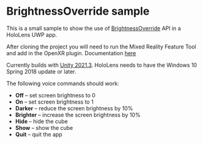 # BrightnessOverride sample
This is a small sample to show the use of [BrightnessOverride](https://docs.microsoft.com/en-us/uwp/api/windows.graphics.display.brightnessoverride) API in a HoloLens UWP app.

After cloning the project you will need to run the Mixed Reality Feature Tool and add in the OpenXR plugin.  Documentation [here](https://docs.microsoft.com/en-us/windows/mixed-reality/develop/unity/mixed-reality-openxr-plugin)

Currently builds with [Unity 2021.3](https://unity3d.com/unity/qa/lts-releases?version=2021.3).  HoloLens needs to have the Windows 10 Spring 2018 update or later.

The following voice commands should work:
- **Off** – set screen brightness to 0
- **On** – set screen brightness to 1
- **Darker** – reduce the screen brightness by 10%
- **Brighter** – increase the screen brightness by 10%
- **Hide** – hide the cube
- **Show** – show the cube
- **Quit** – quit the app
